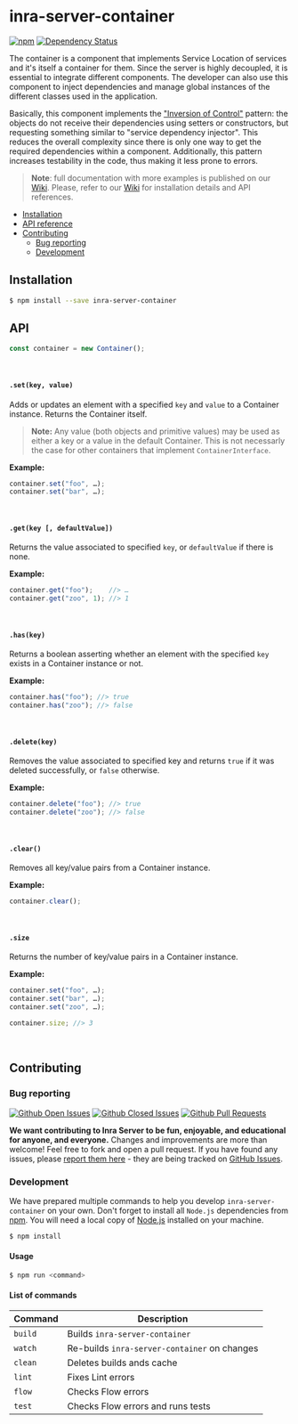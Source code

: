 # inra-server-container

[![npm](https://img.shields.io/npm/v/inra-server-container.svg?maxAge=2592000)](https://www.npmjs.com/package/inra-server-container)
[![Dependency Status](https://david-dm.org/project-inra/inra-server.svg?path=packages/inra-server-container)](https://david-dm.org/project-inra/inra-server.svg?path=packages/inra-server-container)

The container is a component that implements Service Location of services and it's itself a container for them. Since the server is highly decoupled, it is essential to integrate different components. The developer can also use this component to inject dependencies and manage global instances of the different classes used in the application.

Basically, this component implements the ["Inversion of Control"](https://en.wikipedia.org/wiki/Inversion_of_control) pattern: the objects do not receive their dependencies using setters or constructors, but requesting something similar to "service dependency injector". This reduces the overall complexity since there is only one way to get the required dependencies within a component. Additionally, this pattern increases testability in the code, thus making it less prone to errors.

>**Note**: full documentation with more examples is published on our [Wiki](https://github.com/project-inra/inra-server/wiki). Please, refer to our [Wiki](https://github.com/project-inra/inra-server/wiki) for installation details and API references.

- [Installation](#installation)
- [API reference](#api)
- [Contributing](#contributing)
  - [Bug reporting](#bug-reporting)
  - [Development](#development)

## Installation

```bash
$ npm install --save inra-server-container
```

## API

```javascript
const container = new Container();
```

<br>

####  `.set(key, value)`

Adds or updates an element with a specified `key` and `value` to a Container instance. Returns the Container itself.

>**Note:** Any value (both objects and primitive values) may be used as either a key or a value in the default Container. This is not necessarly the case for other containers that implement `ContainerInterface`.

**Example:**

```javascript
container.set("foo", …);
container.set("bar", …);
```

<br>

#### `.get(key [, defaultValue])`

Returns the value associated to specified `key`, or `defaultValue` if there is none.

**Example:**

```javascript
container.get("foo");    //> …
container.get("zoo", 1); //> 1
```

<br>

#### `.has(key)`

Returns a boolean asserting whether an element with the specified `key` exists in a Container instance or not.

**Example:**

```javascript
container.has("foo"); //> true
container.has("zoo"); //> false
```

<br>

#### `.delete(key)`

Removes the value associated to specified key and returns `true` if it was deleted successfully, or `false` otherwise.

**Example:**

```javascript
container.delete("foo"); //> true
container.delete("zoo"); //> false
```

<br>

#### `.clear()`

Removes all key/value pairs from a Container instance.

**Example:**

```javascript
container.clear();
```

<br>

#### `.size`

Returns the number of key/value pairs in a Container instance.

**Example:**

```javascript
container.set("foo", …);
container.set("bar", …);
container.set("zoo", …);

container.size; //> 3
```

<br>

## Contributing

### Bug reporting

[![Github Open Issues](https://img.shields.io/github/issues-raw/project-inra/inra-server.svg)](https://github.com/project-inra/inra-server/issues)
[![Github Closed Issues](https://img.shields.io/github/issues-closed-raw/project-inra/inra-server.svg)](https://github.com/project-inra/inra-server/issues?q=is%3Aissue+is%3Aclosed)
[![Github Pull Requests](https://img.shields.io/github/issues-pr-raw/project-inra/inra-server.svg)](https://github.com/project-inra/inra-server/pulls)

**We want contributing to Inra Server to be fun, enjoyable, and educational for anyone, and everyone.** Changes and improvements are more than welcome! Feel free to fork and open a pull request. If you have found any issues, please [report them here](https://github.com/project-inra/inra-server/issues/new) - they are being tracked on [GitHub Issues](https://github.com/project-inra/inra-server/issues).

### Development

We have prepared multiple commands to help you develop `inra-server-container` on your own. Don't forget to install all `Node.js` dependencies from [npm](https://www.npmjs.com/). You will need a local copy of [Node.js](https://nodejs.org/en/) installed on your machine.

```bash
$ npm install
```

#### Usage

```bash
$ npm run <command>
```

#### List of commands

| Command | Description                                  |
| ------- | -------------------------------------------- |
| `build` | Builds `inra-server-container`               |
| `watch` | Re-builds `inra-server-container` on changes |
| `clean` | Deletes builds ands cache                    |
| `lint`  | Fixes Lint errors                            |
| `flow`  | Checks Flow errors                           |
| `test`  | Checks Flow errors and runs tests            |
